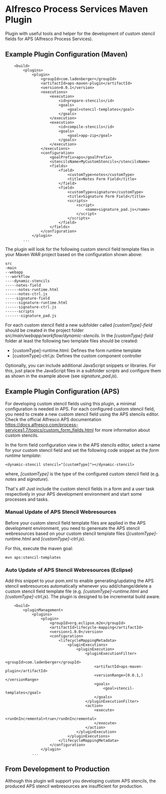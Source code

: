 # Alfresco Process Services Maven Plugin

Plugin with useful tools and helper for the development of custom stencil fields for APS (Alfresco Process Services).

## Example Plugin Configuration (Maven)

```
	<build>
		<plugins>
			<plugin>
				<groupId>com.ladenberger</groupId>
				<artifactId>aps-maven-plugin</artifactId>
				<version>0.0.1</version>
				<executions>
					<execution>
						<id>prepare-stencils</id>
						<goals>
							<goal>stencil-templates</goal>
						</goals>
					</execution>
					<execution>
						<id>compile-stencils</id>
						<goals>
							<goal>app-zip</goal>
						</goals>
					</execution>
				</executions>
				<configuration>
					<goalPrefix>aps</goalPrefix>
					<stencilsName>MyCustomStencils</stencilsName>
					<fields>
						<field>
							<customType>notes</customType>
							<title>Notes Form Field</title>
						</field>
						<field>
							<customType>signature</customType>
							<title>Signature Form Field</title>
							<scripts>
								<script>
									<name>signature_pad.js</name>
								</script>
							</scripts>
						</field>
					</fields>
				</configuration>
			</plugin>
		...
```

The plugin will look for the following custom stencil field template files in your Maven WAR project based on the configuration shown above:

```
src
-main
--webapp
---workflow
----dynamic-stencils
-----notes-field
------notes-runtime.html
------notes-ctrl.js
-----signature-field
------signature-runtime.html
------signature-ctrl.js
------scripts
-------signature_pad.js
```

For each custom stencil field a new subfolder called *[customType]-field* should be created in the project folder *src/main/webapp/workflow/dynamic-stencils*. In the *[customType]-field* folder at least the following two template files should be created:
	
* [customType]-runtime.html: Defines the form runtime template
* [customType]-ctrl.js: Defines the custom component controller

Optionally, you can include additional JavaScript snippets or libraries. For this, just place the JavaScript files in a subfolder *scripts* and configure them as shown in the example above (see *signature_pad.js*).

## Example Plugin Configuration (APS)

For developing custom stencil fields using this plugin, a minimal configuration is needed in APS. For each configured custom stencil field, you need to create a new custom stencil field using the APS stencils editor. Check the official Alfresco APS documentation https://docs.alfresco.com/process-services1.7/topics/custom_form_fields.html for more information about custom stencils.

In the form field configuration view in the APS stencils editor, select a name for your custom stencil field and set the following code snippet as the *form runtime template*:

```
<dynamic-stencil stencil="[customType]"></dynamic-stencil>
```

where, *[customType]* is the type of the configured custom stencil field (e.g. *notes* and *signature*).

That's all! Just include the custom stencil fields in a form and a user task respectively in your APS development environment and start some processes and tasks.
	
### Manual Update of APS Stencil Webresources

Before your custom stencil field template files are applied in the APS development environment, you need to genereate the APS stencil webresources based on your custom stencil template files (*[customType]-runtime.html* and *[customType]-ctrl.js*).

For this, execute the maven goal:

```
mvn aps:stencil-templates
```

### Auto Update of APS Stencil Webresources (Eclipse)

Add this snippet to your pom.xml to enable generating/updating the APS stencil webresources automatically whenever you add/change/delete a custom stencil field template file (e.g. *[customType]-runtime.html* and *[customType]-ctrl.js*). The plugin is designed to be incremental build aware. 

```
	<build>
		<pluginManagement>
			<plugins>
				<plugin>
					<groupId>org.eclipse.m2e</groupId>
					<artifactId>lifecycle-mapping</artifactId>
					<version>1.0.0</version>
					<configuration>
						<lifecycleMappingMetadata>
							<pluginExecutions>
								<pluginExecution>
									<pluginExecutionFilter>
										<groupId>com.ladenberger</groupId>
										<artifactId>aps-maven-plugin</artifactId>
										<versionRange>[0.0.1,)</versionRange>
										<goals>
											<goal>stencil-templates</goal>
										</goals>
									</pluginExecutionFilter>
									<action>
										<execute>
											<runOnIncremental>true</runOnIncremental>
										</execute>
									</action>
								</pluginExecution>
							</pluginExecutions>
						</lifecycleMappingMetadata>
					</configuration>
				</plugin>
			...	
```

## From Development to Production

Although this plugin will support you developing custom APS stencils, the produced APS stencil webresources are insufficient for production.
